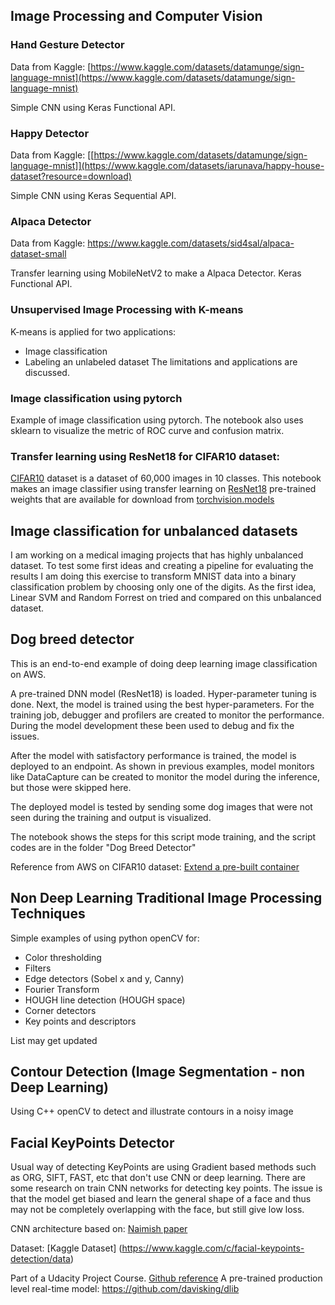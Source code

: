 ## Image Processing and Computer Vision

### Hand Gesture Detector
Data from Kaggle: [https://www.kaggle.com/datasets/datamunge/sign-language-mnist](https://www.kaggle.com/datasets/datamunge/sign-language-mnist)

Simple CNN using Keras Functional API.

### Happy Detector
Data from Kaggle: [[https://www.kaggle.com/datasets/datamunge/sign-language-mnist]](https://www.kaggle.com/datasets/iarunava/happy-house-dataset?resource=download)

Simple CNN using Keras Sequential API.

### Alpaca Detector
Data from Kaggle: https://www.kaggle.com/datasets/sid4sal/alpaca-dataset-small

Transfer learning using MobileNetV2 to make a Alpaca Detector. Keras Functional API. 

### Unsupervised Image Processing with K-means
K-means is applied for two applications:
- Image classification
- Labeling an unlabeled dataset
The limitations and applications are discussed.

### Image classification using pytorch
Example of image classification using pytorch. The notebook also uses sklearn to visualize the metric of ROC curve and confusion matrix.

### Transfer learning using ResNet18 for CIFAR10 dataset:
[CIFAR10](https://www.cs.toronto.edu/~kriz/cifar.html) dataset is a dataset of 60,000 images in 10 classes.
This notebook makes an image classifier using transfer learning on [ResNet18](https://www.sciencedirect.com/topics/computer-science/residual-network#:~:text=ResNet18%20is%20a%2072%2Dlayer,a%20degradation%20of%20the%20output.) pre-trained weights that are available for download from [torchvision.models](https://pytorch.org/vision/stable/models.html)

## Image classification for unbalanced datasets
I am working on a medical imaging projects that has highly unbalanced dataset. To test some first ideas and creating a pipeline for evaluating the results I am doing this exercise to transform MNIST data into a binary classification problem by choosing only one of the digits.
As the first idea, Linear SVM and Random Forrest on tried and compared on this unbalanced dataset.

## Dog breed detector
This is an end-to-end example of doing deep learning image classification on AWS.

A pre-trained DNN model (ResNet18) is loaded. Hyper-parameter tuning is done. Next, the model is trained using the best hyper-parameters. For the training job, debugger and profilers are created to monitor the performance. During the model development these been used to debug and fix the issues.

After the model with satisfactory performance is trained, the model is deployed to an endpoint. As shown in previous examples, model monitors like DataCapture can be created to monitor the model during the inference, but those were skipped here.

The deployed model is tested by sending some dog images that were not seen during the training and output is visualized.

The notebook shows the steps for this script mode training, and the script codes are in the folder "Dog Breed Detector"

Reference from AWS on CIFAR10 dataset: [Extend a pre-built container](https://docs.aws.amazon.com/sagemaker/latest/dg/prebuilt-containers-extend.html)

## Non Deep Learning Traditional Image Processing Techniques
Simple examples of using python openCV for:
- Color thresholding
- Filters
- Edge detectors (Sobel x and y, Canny)
- Fourier Transform
- HOUGH line detection (HOUGH space)
- Corner detectors
- Key points and descriptors

List may get updated

## Contour Detection (Image Segmentation - non Deep Learning)
Using C++ openCV to detect and illustrate contours in a noisy image

## Facial KeyPoints Detector
Usual way of detecting KeyPoints are using Gradient based methods such as ORG, SIFT, FAST, etc that don't use CNN or deep learning.
There are some research on train CNN networks for detecting key points. The issue is that the model get biased and learn the general shape of a face and thus may not be completely overlapping with the face, but still give low loss.

CNN architecture based on: [Naimish paper](https://arxiv.org/pdf/1710.00977.pdf)

Dataset: [Kaggle Dataset] (https://www.kaggle.com/c/facial-keypoints-detection/data)

Part of a Udacity Project Course. [Github reference](https://github.com/udacity/P1_Facial_Keypoints)
A pre-trained production level real-time model: https://github.com/davisking/dlib
